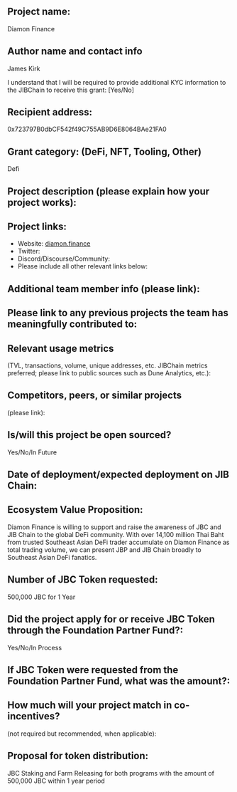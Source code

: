 ## Project name: 
Diamon Finance

## Author name and contact info 
James Kirk

I understand that I will be required to provide additional KYC information to the JIBChain  to receive this grant: [Yes/No]

## Recipient address:
0x723797B0dbCF542f49C755AB9D6E8064BAe21FA0

## Grant category: (DeFi, NFT, Tooling, Other)
Defi

## Project description (please explain how your project works):


## Project links:

* Website: [diamon.finance](https://www.facebook.com/DiamonFinance)
* Twitter:
* Discord/Discourse/Community:
* Please include all other relevant links below:

## Additional team member info (please link):

## Please link to any previous projects the team has meaningfully contributed to:

## Relevant usage metrics 
(TVL, transactions, volume, unique addresses, etc. JIBChain metrics preferred; please link to public sources such as Dune Analytics, etc.):

## Competitors, peers, or similar projects 
(please link):

## Is/will this project be open sourced? 
Yes/No/In Future


## Date of deployment/expected deployment on JIB Chain:

## Ecosystem Value Proposition:

Diamon Finance is willing to support and raise the awareness of JBC and JIB Chain to the global DeFi community. With over 14,100 million Thai Baht from trusted Southeast Asian DeFi trader accumulate on Diamon Finance as total trading volume, we can present JBP and JIB Chain broadly to Southeast Asian DeFi fanatics.

## Number of JBC Token requested:
500,000 JBC for 1 Year

## Did the project apply for or receive JBC Token through the Foundation Partner Fund?:
Yes/No/In Process

## If JBC Token were requested from the Foundation Partner Fund, what was the amount?:

## How much will your project match in co-incentives? 
(not required but recommended, when applicable):

## Proposal for token distribution:
JBC Staking and Farm
Releasing for both programs with the amount of 500,000 JBC within 1 year period
